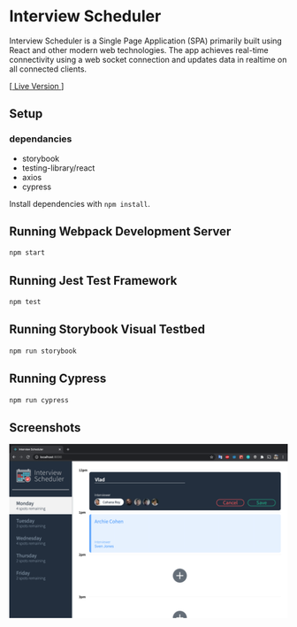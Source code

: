 # Interview Scheduler

Interview Scheduler is a Single Page Application (SPA) primarily built using React and other modern web technologies. The app achieves real-time connectivity using a web socket connection and updates data in realtime on all connected clients.

[[ Live Version ](https://scheduler-lighthouse-labs-vlad.netlify.app/)]

## Setup

### dependancies

- storybook
- testing-library/react
- axios
- cypress

Install dependencies with `npm install`.

## Running Webpack Development Server

```sh
npm start
```

## Running Jest Test Framework

```sh
npm test
```

## Running Storybook Visual Testbed

```sh
npm run storybook
```

## Running Cypress

```sh
npm run cypress
```

## Screenshots

!["Create interview"](https://github.com/VladyslavKutsevolov/Scheduler/blob/master/docs/Screen%20Shot%202020-10-07%20at%207.25.44%20PM.png)
